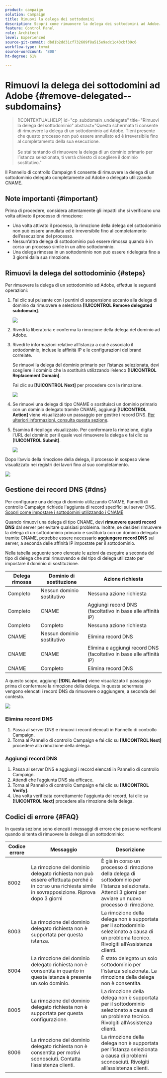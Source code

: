 ```yaml
---
product: campaign
solution: Campaign
title: Rimuovi la delega dei sottodomini
description: Scopri come rimuovere la delega dei sottodomini ad Adobe.
feature: Control Panel
role: Architect
level: Experienced
source-git-commit: dbd1b2dd31cf732609f8a515e9adc1c43cbf39c6
workflow-type: tm+mt
source-wordcount: '808'
ht-degree: 61%

---
```


# Rimuovi la delega dei sottodomini ad Adobe {#remove-delegated--subdomains}

>[!CONTEXTUALHELP]
>id="cp_subdomain_undelegate"
>title="Rimuovi la delega del sottodominio"
>abstract="Questa schermata ti consente di rimuovere la delega di un sottodominio ad Adobe. Tieni presente che questo processo non può essere annullato ed è irreversibile fino al completamento della sua esecuzione.<br><br>Se stai tentando di rimuovere la delega di un dominio primario per l’istanza selezionata, ti verrà chiesto di scegliere il dominio sostitutivo."

Il Pannello di controllo Campaign ti consente di rimuovere la delega di un sottodominio delegato completamente ad Adobe o delegato utilizzando CNAME.

## Note importanti {#important}

Prima di procedere, considera attentamente gli impatti che si verificano una volta attivato il processo di rimozione:

* Una volta attivato il processo, la rimozione della delega del sottodominio non può essere annullata ed è irreversibile fino al completamento dell’esecuzione del processo.
* Nessun’altra delega di sottodominio può essere rimossa quando è in corso un processo simile in un altro sottodominio.
* Una delega rimossa in un sottodominio non può essere ridelegata fino a 3 giorni dalla sua rimozione.

## Rimuovi la delega del sottodominio {#steps}

Per rimuovere la delega di un sottodominio ad Adobe, effettua le seguenti operazioni:

1. Fai clic sul pulsante con i puntini di sospensione accanto alla delega di dominio da rimuovere e seleziona **[!UICONTROL Remove delegated subdomain]**.

   ![](assets/undelegate-subdomain.png)

1. Rivedi la liberatoria e conferma la rimozione della delega del dominio ad Adobe.

1. Rivedi le informazioni relative all’istanza a cui è associato il sottodominio, incluse le affinità IP e le configurazioni del brand correlate.

   Se rimuovi la delega del dominio primario per l’istanza selezionata, devi scegliere il dominio che la sostituirà utilizzando l’elenco **[!UICONTROL Replacement Domain]**.

   Fai clic su **[!UICONTROL Next]** per procedere con la rimozione.

   ![](assets/undelegate-subdomain-details.png)

1. Se rimuovi una delega di tipo CNAME o sostituisci un dominio primario con un dominio delegato tramite CNAME, aggiungi **[!UICONTROL Action]** viene visualizzato un passaggio per gestire i record DNS. [Per ulteriori informazioni, consulta questa sezione](#dns).

1. Esamina il riepilogo visualizzato. Per confermare la rimozione, digita l’URL del dominio per il quale vuoi rimuovere la delega e fai clic su **[!UICONTROL Submit]**.

   ![](assets/undelegate-submit.png)

Dopo l’avvio della rimozione della delega, il processo in sospeso viene visualizzato nei registri dei lavori fino al suo completamento.

![](assets/undelegate-job.png)

## Gestione dei record DNS {#dns}

Per configurare una delega di dominio utilizzando CNAME, Pannelli di controllo Campaign richiede l&#39;aggiunta di record specifici sul server DNS. [Scopri come impostare i sottodomini utilizzando i CNAME](setting-up-new-subdomain.md#use-cnames)

Quando rimuovi una delega di tipo CNAME, devi **rimuovere questi record DNS** dal server per evitare qualsiasi problema. Inoltre, se desideri rimuovere la delega di un sottodominio primario e sostituirla con un dominio delegato tramite CNAME, potrebbe essere necessario **aggiungere record DNS** sul server, a seconda delle affinità IP impostate per il sottodominio.

Nella tabella seguente sono elencate le azioni da eseguire a seconda del tipo di delega che stai rimuovendo e del tipo di delega utilizzato per impostare il dominio di sostituzione.

| Delega rimossa | Dominio di sostituzione | Azione richiesta |
|  ---  |  ---  |  ---  |
| Completo | Nessun dominio sostitutivo | Nessuna azione richiesta |
| Completo | CNAME | Aggiungi record DNS (facoltativo in base alle affinità IP) |
| Completo | Completo | Nessuna azione richiesta |
| CNAME | Nessun dominio sostitutivo | Elimina record DNS |
| CNAME | CNAME | Elimina e aggiungi record DNS (facoltativo in base alle affinità IP) |
| CNAME | Completo | Elimina record DNS |

A questo scopo, aggiungi **[!DNL Action]** viene visualizzato il passaggio prima di confermare la rimozione della delega. In questa schermata vengono elencati i record DNS da rimuovere o aggiungere, a seconda del contesto.

![](assets/action-step.png)

### Elimina record DNS

1. Passa al server DNS e rimuovi i record elencati in Pannello di controllo Campaign.
1. Torna al Pannello di controllo Campaign e fai clic su **[!UICONTROL Next]** procedere alla rimozione della delega.

### Aggiungi record DNS

1. Passa al server DNS e aggiungi i record elencati in Pannello di controllo Campaign.
1. Attendi che l’aggiunta DNS sia efficace.
1. Torna al Pannello di controllo Campaign e fai clic su **[!UICONTROL Verify]**.
1. Una volta verificata correttamente l&#39;aggiunta dei record, fai clic su **[!UICONTROL Next]** procedere alla rimozione della delega.

## Codici di errore {#FAQ}

In questa sezione sono elencati i messaggi di errore che possono verificarsi quando si tenta di rimuovere la delega di un sottodominio:

| Codice errore | Messaggio | Descrizione |
|  ---  |  ---  |  ---  |
| 8002 | La rimozione del dominio delegato richiesta non può essere effettuata perché è in corso una richiesta simile in sovrapposizione. Riprova dopo 3 giorni | È già in corso un processo di rimozione della delega di sottodominio per l’istanza selezionata. Attendi 3 giorni per avviare un nuovo processo di rimozione. |
| 8003 | La rimozione del dominio delegato richiesta non è supportata per questa istanza. | La rimozione della delega non è supportata per il sottodominio selezionato a causa di un problema tecnico. Rivolgiti all’Assistenza clienti. |
| 8004 | La rimozione del dominio delegato richiesta non è consentita in quanto in questa istanza è presente un solo dominio. | È stato delegato un solo sottodominio per l’istanza selezionata. La rimozione della delega non è consentita. |
| 8005 | La rimozione del dominio delegato richiesta non è supportata per questa configurazione. | La rimozione della delega non è supportata per il sottodominio selezionato a causa di un problema tecnico. Rivolgiti all’Assistenza clienti. |
| 8006 | La rimozione del dominio delegato richiesta non è consentita per motivi sconosciuti. Contatta l’assistenza clienti. | La rimozione della delega non è supportata per l’istanza selezionata a causa di problemi sconosciuti. Rivolgiti all’assistenza clienti. |
